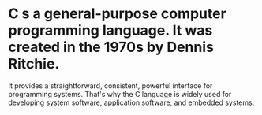 # C s a general-purpose computer programming language. It was created in the 1970s by Dennis Ritchie. 
It provides a straightforward, consistent, powerful interface for programming systems. That's why the C language is widely used for developing system software, application software, and embedded systems.
